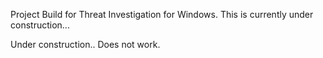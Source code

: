 Project Build for Threat Investigation for Windows. This is currently under construction...

Under construction.. Does not work.
